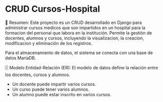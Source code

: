 # CRUD Cursos-Hospital

📖 Resumen:
Este proyecto es un CRUD desarrollado en Django para administrar cursos medicos que son impartidos en un hospital
para la formacion del personal que labora en la institución.
Permite la gestión de docentes, alumnos y cursos, incluyendo la visualizacion, la creacion, modificacion y eliminación
de los registros.

Para el almacenamiento de datos, el sistema se conecta con una base de datos MariaDB.


🗄️ Modelo Entidad-Relación (ER):
El modelo de datos define la relación entre los docentes, cursos y alumnos.

* Un docente puede impartir varios cursos.
* Un curso puede tener varios alumnos.
* Un alumno puede estar inscrito en varios cursos.